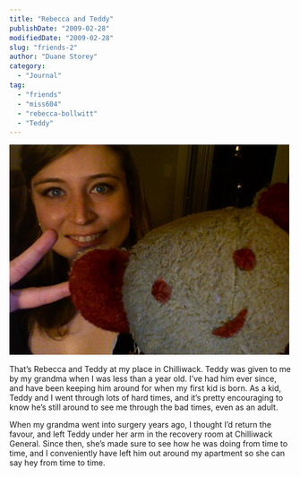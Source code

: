 ```yaml
---
title: "Rebecca and Teddy"
publishDate: "2009-02-28"
modifiedDate: "2009-02-28"
slug: "friends-2"
author: "Duane Storey"
category:
  - "Journal"
tag:
  - "friends"
  - "miss604"
  - "rebecca-bollwitt"
  - "Teddy"
---
```


![Teddy and Rebecca](_images/rebecca-and-teddy-1.jpg)

That’s Rebecca and Teddy at my place in Chilliwack. Teddy was given to me by my grandma when I was less than a year old. I’ve had him ever since, and have been keeping him around for when my first kid is born. As a kid, Teddy and I went through lots of hard times, and it’s pretty encouraging to know he’s still around to see me through the bad times, even as an adult.

When my grandma went into surgery years ago, I thought I’d return the favour, and left Teddy under her arm in the recovery room at Chilliwack General. Since then, she’s made sure to see how he was doing from time to time, and I conveniently have left him out around my apartment so she can say hey from time to time.